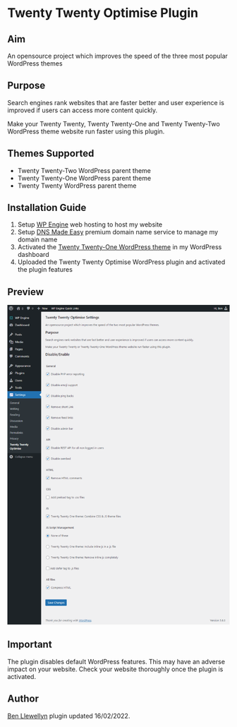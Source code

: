 # Twenty Twenty Optimise Plugin

## Aim
An opensource project which improves the speed of the three most popular WordPress themes

## Purpose
Search engines rank websites that are faster better and user experience is improved if users can access more content quickly.

Make your Twenty Twenty, Twenty Twenty-One and Twenty Twenty-Two WordPress theme website run faster using this plugin.

## Themes Supported
* Twenty Twenty-Two WordPress parent theme
* Twenty Twenty-One WordPress parent theme
* Twenty Twenty WordPress parent theme

## Installation Guide
1. Setup [WP Engine](https://wpengine.com) web hosting to host my website
2. Setup [DNS Made Easy](https://dnsmadeeasy.com) premium domain name service to manage my domain name
3. Activated the [Twenty Twenty-One WordPress theme](https://en-gb.wordpress.org/themes/twentytwentyone/) in my WordPress dashboard
4. Uploaded the Twenty Twenty Optimise WordPress plugin and activated the plugin features

## Preview
![Settings Preview In WordPress Dashboard](https://github.com/slibdesign/twentytwentyoptimise/blob/master/screenshot/twentytwentyoptimisewppluginscreenshot.png)

## Important
The plugin disables default WordPress features. This may have an adverse impact on your website. Check your website thoroughly once the plugin is activated.

## Author
[Ben Llewellyn](https://www.slibdesign.com) plugin updated 16/02/2022.






